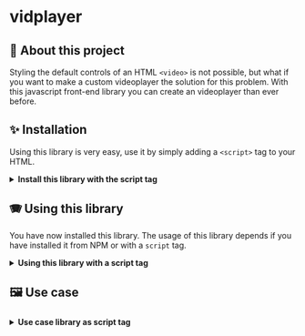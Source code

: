 # vidplayer

## 🎥 About this project
Styling the default controls of an HTML `<video>` is not possible, but what if you want to make a custom videoplayer the solution for this problem. With this javascript front-end library you can create an videoplayer than ever before.

## ✨ Installation
Using this library is very easy, use it by simply adding a `<script>` tag to your HTML.

<details>
<summary><strong>Install this library with the script tag</strong></summary>

So you want to use this library with a `script` tag:<br>

1. First of all add the script tag to your website. The source of this URL should be url
``` HTML
  <body>
    ...
    <script src="https://stefanradouane.github.io/vidplayer/index.js"></script>
  </body>
```
2. Now you have to add the link tag to the head of your website. The source of this URL should be

``` HTML
<head>
  ...
  <link rel="stylesheet" href="https://stefanradouane.github.io/vidplayer/style.css" />
</head>
```

3. <strong>Well done, for now you are all set up, <em>ain't that easy</em></strong>

> There might be a change that these links doesn't work. In that case it's good that you have installed the module so you have these files locally inside your `node_modules` directory

</details>

## :accordion: Using this library

You have now installed this library. The usage of this library depends if you have installed it from NPM or with a `script` tag.

<details>
<summary><strong>Using this library with a script tag</strong></summary>

You added the the script tag on your HTML page. Now you have to create a vidplayer

1. First create your video element and add the class name of vidplayer

```HTML
<video class="vidplayer">
  <source ...>
</video>
```

2. This vidplayeran be configured by adding a dataset attribute of `settings` to this vidplayer

```HTML
<video class="vidplayer" data-settings="{}">
```

<em>Well done, you have created a default vidplayer</em>

3. Adding a theme to the vidplayer

There are a couple automatic created themes you can use. These are:

* default
* minimal
* box
* box-minimal
* flashy
* flashy-minimal

You can use a theme by simply defining a theme in the dataset `settings`.

```HTML
<video class="vidplayer" data-settings="{'theme': 'THEME NAME'}">
```

> <em>If there is no theme defined the default theme will be used.</em>

4. <strong>Adding a colorscheme to the vidplayer </strong>

The colorscheme contains three colors. These colors are: 

* The base color 
  * This is the background color of a controllable part (eg. the background of the controller section).
  * <em>this color can be undefined than in will be created by itself (default = rgba(11,11,11, 0.75))</em>
* The tile color 
  * This is the fill color of the icons (eg. icon play)
  * <em>this color can be undefined than in will be created by itself (default = rgba(220, 220, 220, 1))</em>
* The hover color
  * This color is the fill color when a control is hovered. 
  * <em>this color can be undefined than in will be created by itself (default = tile color * 80%)</em>


You can apply your sites colorscheme to the vidplayery defining the colorscheme tot the dataset `settings`.
To define the colorscheme there are a couple posibilities
<em>The color value can be RGB, RGBA, HEX or an CSScolorName</em>

1. Define only the tile color.

By defining a `String` as the colorscheme only the tile color will be set. 

```HTML
<video class="vidplayer" data-settings="{'colorscheme': 'COLOR'}">
```

2. Define base color and tile color

By defining an `Array` of two value's as the color scheme the tile color an base color will be defined.

```HTML
<video class="vidplayer" data-settings="{'colorscheme': ['COLOR', 'COLOR']}">
```

<em><strong>The first value represents the base color, and the second value the tile color</strong></em>

3. Define base color, tile color and hover color

By defining an `Array` of three value's as the color scheme the tile color, base color and hover color will be defined.

```HTML
<video class="vidplayer" data-settings="{'colorscheme': ['COLOR', 'COLOR', 'COLOR']}">
```

<em><strong>The first value represents the base color, the second value the tile color and the third value the hover color</strong></em>

> <em>If there is no theme defined the default theme will be used.</em>


### That's it. Enjoy the vidplayer
</details>

## :framed_picture: Use case

### 

<details>
<summary><strong>Use case library as script tag</strong></summary>

```HTML
<head>
...
<link rel="stylesheet" src="https://stefanradouane.github.io/vidplayer/style.css">
</head>

<body>
...
<video class="vidplayer" data-settings="{'theme': 'flashy', 'colorscheme': ['rgba(21,28,30,0.75)', 'rgb(190, 30, 200)']}">
  <source>
</video>
...
<script src="https://stefanradouane.github.io/vidplayer/script.js"></script>
</body>

```
</details>



<!-- Making a `<video>` element in HTML is easy. The default controls are able if you add the property `controls` to the video element (`<video controls>`) -->


<!-- A javascript library to create front-end video components -->
